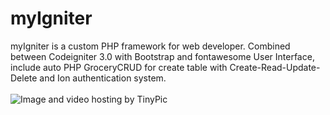 myIgniter
=========
myIgniter is a custom PHP framework for web developer. Combined between Codeigniter 3.0 with Bootstrap and fontawesome User Interface, include auto PHP GroceryCRUD for create table with Create-Read-Update-Delete and Ion authentication system.
<br><br>
<img src="http://i58.tinypic.com/sfcneg.png" border="0" alt="Image and video hosting by TinyPic">
